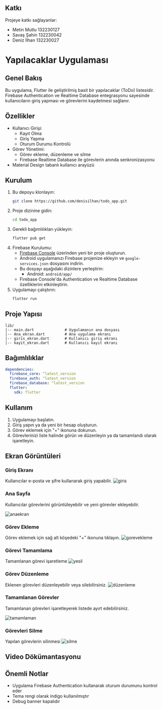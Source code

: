 ## Katkı
Projeye katkı sağlayanlar:
- Metin Mutlu 132230127
- Savaş Şahin 132230042
- Deniz İlhan 132230027


# Yapılacaklar Uygulaması

## Genel Bakış
Bu uygulama, Flutter ile geliştirilmiş basit bir yapılacaklar (ToDo) listesidir. Firebase Authentication ve Realtime Database entegrasyonu sayesinde kullanıcıların giriş yapması ve görevlerini kaydetmesi sağlanır.

## Özellikler
- Kullanıcı Girişi:
  - Kayıt Olma
  - Giriş Yapma
  - Oturum Durumu Kontrolü
- Görev Yönetimi:
  - Görev ekleme, düzenleme ve silme
  - Firebase Realtime Database ile görevlerin anında senkronizasyonu
- Material Design tabanlı kullanıcı arayüzü

## Kurulum
1. Bu depoyu klonlayın:
   ```bash
   git clone https://github.com/denisilhan/todo_app.git
   ```
2. Proje dizinine gidin:
   ```bash
   cd todo_app
   ```
3. Gerekli bağımlılıkları yükleyin:
   ```bash
   flutter pub get
   ```
4. Firebase Kurulumu:
   - [Firebase Console](https://console.firebase.google.com/) üzerinden yeni bir proje oluşturun.
   - Android uygulamanızı Firebase projenize ekleyin ve `google-services.json` dosyasını indirin.
   - Bu dosyayı aşağıdaki dizinlere yerleştirin:
     - Android: `android/app/`
   - Firebase Console'da Authentication ve Realtime Database özelliklerini etkinleştirin.
5. Uygulamayı çalıştırın:
   ```bash
   flutter run
   ```

## Proje Yapısı
```
lib/
|-- main.dart              # Uygulamanın ana dosyası
|-- Ana_ekran.dart         # Ana uygulama ekranı
|-- giris_ekran.dart       # Kullanıcı giriş ekranı
|-- kayit_ekran.dart       # Kullanıcı kayıt ekranı
```

## Bağımlılıklar
```yaml
dependencies:
  firebase_core: ^latest_version
  firebase_auth: ^latest_version
  firebase_database: ^latest_version
  flutter:
    sdk: flutter
```
## Kullanım
1. Uygulamayı başlatın.
2. Giriş yapın ya da yeni bir hesap oluşturun.
3. Görev eklemek için "+" ikonuna dokunun.
4. Görevlerinizi liste halinde görün ve düzenleyin ya da tamamlandı olarak işaretleyin.

## Ekran Görüntüleri

### Giriş Ekranı
Kullanıcılar e-posta ve şifre kullanarak giriş yapabilir.
![giris](https://github.com/user-attachments/assets/e3646f9d-1957-44e7-bf5a-ca5ed019aced)

### Ana Sayfa
Kullanıcılar görevlerini görüntüleyebilir ve yeni görevler ekleyebilir.

![anaekran](https://github.com/user-attachments/assets/d03239a6-13a1-4335-9726-73e9431beac9)

### Görev Ekleme
Görev eklemek için sağ alt köşedeki "+" ikonuna tıklayın.
![gorevekleme](https://github.com/user-attachments/assets/78448488-172a-49e8-a0dc-e0db8e4cc98a)

### Görevi Tamamlama
Tamamlanan görevi işaretleme
![yesil](https://github.com/user-attachments/assets/89e81a1a-e1a8-4a57-92b8-85c3ccf00c6b)

### Görev Düzenleme
Eklenen görevleri düzenleyebilir veya silebilirsiniz.
 ![düzenleme](https://github.com/user-attachments/assets/f65c33b5-528e-40a9-9d0d-5a6e4e143bea)

### Tamamlanan Görevler
Tamamlanan görevleri işaretleyerek listede ayırt edebilirsiniz.

![tamamlaman](https://github.com/user-attachments/assets/fbe34b70-38b8-42bb-848e-a8dc9e1816ac)

### Görevleri Silme
Yapılan görevlerin silinmesi
![silme](https://github.com/user-attachments/assets/766dfcd8-ce45-4362-9f38-7a156470372b)


## Video Dökümantasyonu

## Önemli Notlar
- Uygulama Firebase Authentication kullanarak oturum durumunu kontrol eder
- Tema rengi olarak indigo kullanılmıştır
- Debug banner kapalıdır

